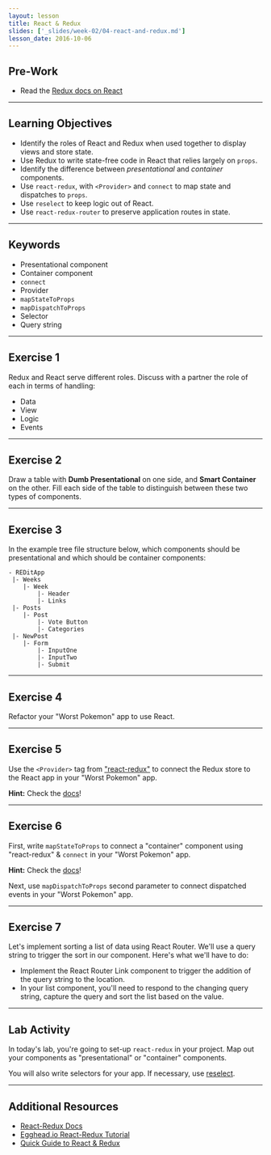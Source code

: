 ```yaml
---
layout: lesson
title: React & Redux
slides: ['_slides/week-02/04-react-and-redux.md']
lesson_date: 2016-10-06
---
```


## Pre-Work

- Read the [Redux docs on React](http://redux.js.org/docs/basics/UsageWithReact.html)

---

## Learning Objectives

- Identify the roles of React and Redux when used together to display views and store state.
- Use Redux to write state-free code in React that relies largely on `props`.
- Identify the difference between *presentational* and *container* components.
- Use `react-redux`, with `<Provider>` and `connect` to map state and dispatches to `props`.
- Use `reselect` to keep logic out of React.
- Use `react-redux-router` to preserve application routes in state.

---

## Keywords

- Presentational component
- Container component
- `connect`
- Provider
- `mapStateToProps`
- `mapDispatchToProps`
- Selector
- Query string

---

## Exercise 1

Redux and React serve different roles. Discuss with a partner the role of each in terms of handling:

- Data
- View
- Logic
- Events

---

## Exercise 2

Draw a table with **Dumb Presentational** on one side, and **Smart Container** on the other. Fill each side of the table to distinguish between these two types of components.

---

## Exercise 3

In the example tree file structure below, which components should be presentational and which should be container components:

```
- REDitApp
 |- Weeks
    |- Week
        |- Header
        |- Links
 |- Posts
    |- Post
        |- Vote Button
        |- Categories
 |- NewPost
    |- Form
        |- InputOne
        |- InputTwo
        |- Submit
```

---

## Exercise 4

Refactor your "Worst Pokemon" app to use React.

---

## Exercise 5

Use the `<Provider>` tag from ["react-redux"](https://github.com/reactjs/react-redux) to connect the Redux store to the React app in your "Worst Pokemon" app.

**Hint:** Check the [docs](https://github.com/reactjs/react-redux/blob/master/docs/api.md#provider-store)!

---

## Exercise 6

First, write `mapStateToProps` to connect a "container" component using "react-redux" & `connect` in your "Worst Pokemon" app.

**Hint:** Check the [docs](https://github.com/reactjs/react-redux/blob/master/docs/api.md#connectmapstatetoprops-mapdispatchtoprops-mergeprops-options)!

Next, use `mapDispatchToProps` second parameter to connect dispatched events in your "Worst Pokemon" app.

---

## Exercise 7

Let's implement sorting a list of data using React Router. We'll use a query string to trigger the sort in our component.
Here's what we'll have to do:

- Implement the React Router Link component to trigger the addition of the query string to the location.
- In your list component, you'll need to respond to the changing query string, capture the query and sort
the list based on the value.


---

## Lab Activity

In today's lab, you're going to set-up `react-redux` in your project. Map out your components as "presentational" or "container" components.

You will also write selectors for your app. If necessary, use [reselect](https://github.com/reactjs/reselect).

---

## Additional Resources

- [React-Redux Docs](https://github.com/reactjs/react-redux)
- [Egghead.io React-Redux Tutorial](https://egghead.io/courses/building-react-applications-with-idiomatic-redux)
- [Quick Guide to React & Redux](https://www.reax.io/blog/2016/07/07/quick-guide-to-react-and-redux/)

